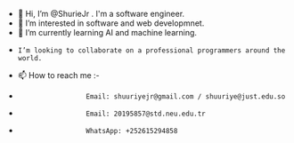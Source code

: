 - 👋 Hi, I’m @ShurieJr . I'm a software engineer.
- 👀 I’m interested in software and web developmnet.
- 🌱 I’m currently learning AI and machine learning.
-     I’m looking to collaborate on a professional programmers around the world.
- 📫 How to reach me :- 
-                      Email: shuuriyejr@gmail.com / shuuriye@just.edu.so
-                      Email: 20195857@std.neu.edu.tr
-                      WhatsApp: +252615294858

<!---
ShurieJr/ShurieJr is a ✨ special ✨ repository because its `README.md` (this file) appears on your GitHub profile.
You can click the Preview link to take a look at your changes.
--->
